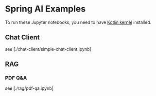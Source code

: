 # Spring AI Examples

To run these Jupyter notebooks, you need to have [Kotlin kernel](https://github.com/Kotlin/kotlin-jupyter) installed.

## Chat Client

see [./chat-client/simple-chat-client.ipynb]

## RAG

### PDF Q&A

see [./rag/pdf-qa.ipynb]

